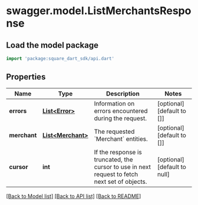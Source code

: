 # swagger.model.ListMerchantsResponse

## Load the model package
```dart
import 'package:square_dart_sdk/api.dart'
```

## Properties
Name | Type | Description | Notes
------------ | ------------- | ------------- | -------------
**errors** | [**List&lt;Error&gt;**](Error.md) | Information on errors encountered during the request. | [optional] [default to []]
**merchant** | [**List&lt;Merchant&gt;**](Merchant.md) | The requested &#x60;Merchant&#x60; entities. | [optional] [default to []]
**cursor** | **int** | If the  response is truncated, the cursor to use in next  request to fetch next set of objects. | [optional] [default to null]

[[Back to Model list]](../README.md#documentation-for-models) [[Back to API list]](../README.md#documentation-for-api-endpoints) [[Back to README]](../README.md)

